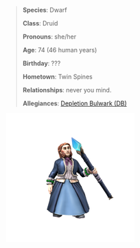 > **Species**: Dwarf
> 
> **Class**: Druid
> 
> **Pronouns**: she/her
> 
> **Age**: 74 (46 human years)
> 
> **Birthday**: ???
> 
> **Hometown**: Twin Spines
> 
> **Relationships**: never you mind.
> 
> **Allegiances**: [Depletion Bulwark (DB)](../Lore/Depletion%20Bulwark%20(DB).md)



![](../_assets/Adventurers/cerys.png)